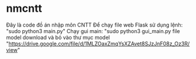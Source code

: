 # nmcntt
Đây là code đồ án nhập môn CNTT
Để chạy file web Flask
sử dụng lệnh: "sudo python3 main.py"
Chạy gui main: "sudo python3 gui_main.py
file model download và bỏ vào thư mục model "https://drive.google.com/file/d/1MLZOaxZmqYsXZAvet8SJzJnF08z_Oz3R/view"
